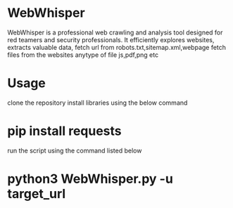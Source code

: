 # WebWhisper
WebWhisper is a professional web crawling and analysis tool designed for red teamers and security professionals. It efficiently explores websites, extracts valuable data, fetch url from robots.txt,sitemap.xml,webpage fetch files from the websites anytype of file js,pdf,png etc 
# Usage
clone the repository
install libraries using the below command 
# pip install requests

run the script using the command listed below
# python3 WebWhisper.py -u target_url 
